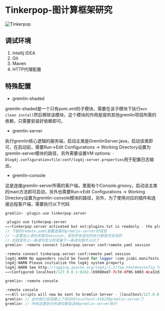# Tinkerpop-图计算框架研究

![Tinkerpop](https://raw.githubusercontent.com/apache/tinkerpop/master/docs/static/images/tinkerpop3-splash.png)
## 调试环境

1. Intellij IDEA
2. Git
3. Maven
4. HTTP代理配置

## 特殊配置

* gremlin-shaded

gremlin-shaded是一个只有pom.xml的子模块，需要在该子模块下执行`mvn clean install`然后移除该模块，这个模块的作用是提供其他gremlin项目所需的依赖，只需要安装好依赖即可。

* gremlin-server

执行gremlin核心逻辑的服务端，启动主类是GremlinServer.java，启动该类即可，在启动前，需要Run->Edit Configurations -> Working Directory设置为gremlin-server模块的路径，另外需要设置VM options: `-Dlog4j.configuration=file:conf/log4j-server.properties`用于配置日志输出。

* gremlin-console

这是连接gremlin-server所需的客户端，里面有个Console.groovy，启动该主类的main方法即可启动，另外也需要Run->Edit Configurations -> Working Directory设置为gremlin-console模块的路径，另外，为了使用对应的插件和连接远程客户端，需要执行以下代码
```groovy
gremlin> :plugin use tinkerpop.server

:plugin use tinkerpop.server
==>tinkerpop.server activated but ext/plugins.txt is readonly - the plugin list will remain unchanged on console restart
// 下面的remote.yaml是要连接的gremlin-server的信息
// 一定要加上语句末尾的session，否则所有语句的执行都是无状态的
// 也就是你上一条语句定义的变量下一条语句就不认识了
gremlin> :remote connect tinkerpop.server conf/remote.yaml session

:remote connect tinkerpop.server conf/remote.yaml session
log4j:WARN No appenders could be found for logger (com.jcabi.manifests.Manifests).
log4j:WARN Please initialize the log4j system properly.
log4j:WARN See http://logging.apache.org/log4j/1.2/faq.html#noconfig for more info.
==>Configured localhost/127.0.0.1:8182-[b9980ed7-7c7d-4f96-b003-4ca32d3f0c9a]

gremlin> :remote console

:remote console
==>All scripts will now be sent to Gremlin Server - [localhost/127.0.0.1:8182]-[b9980ed7-7c7d-4f96-b003-4ca32d3f0c9a] - type ':remote console' to return to local mode
gremlin> // 此时就已经连接上了启动在localhost:8182的gremlin-server了
gremlin> // 所有这里执行的语句都会送给gremlin-server执行
```
